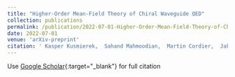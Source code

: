 ```yaml
---
title: "Higher-Order Mean-Field Theory of Chiral Waveguide QED"
collection: publications
permalink: /publication/2022-07-01-Higher-Order-Mean-Field-Theory-of-Chiral-Waveguide-QED
date: 2022-07-01
venue: 'arXiv-preprint'
citation: ' Kasper Kusmierek,  Sahand Mahmoodian,  Martin Cordier,  Jakob Hinney,  Arno Rauschenbeutel,  **Max** **Schemmer**,  Philipp Schneeweiss,  Jürgen Volz,  Klemens Hammerer, &quot;Higher-Order Mean-Field Theory of Chiral Waveguide QED.&quot; arXiv-preprint, 2022.'
---
```

Use [Google Scholar](https://scholar.google.com/scholar?q=Higher+Order+Mean+Field+Theory+of+Chiral+Waveguide+QED){:target="_blank"} for full citation